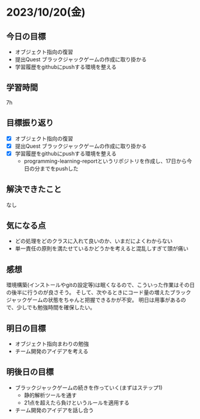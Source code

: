 # 2023/10/20(金)

## 今日の目標
- オブジェクト指向の復習
- 提出Quest ブラックジャックゲームの作成に取り掛かる
- 学習履歴をgithubにpushする環境を整える

## 学習時間
7h

## 目標振り返り
* [x] オブジェクト指向の復習
* [x] 提出Quest ブラックジャックゲームの作成に取り掛かる
* [x] 学習履歴をgithubにpushする環境を整える
  * programming-learning-reportというリポジトリを作成し、17日から今日の分までをpushした

## 解決できたこと
なし

## 気になる点
- どの処理をどのクラスに入れて良いのか、いまだによくわからない
- 単一責任の原則を満たせているかどうかを考えると混乱しすぎて頭が痛い

## 感想
環境構築(インストールやgitの設定等)は眠くなるので、こういった作業はその日の後半に行うのが良さそう。
そして、次やるときにコード量の増えたブラックジャックゲームの状態をちゃんと把握できるかが不安。
明日は用事があるので、少しでも勉強時間を確保したい。

## 明日の目標
- オブジェクト指向まわりの勉強
- チーム開発のアイデアを考える

## 明後日の目標
- ブラックジャックゲームの続きを作っていく(まずはステップ1)
  - 静的解析ツールを通す
  - 21点を超えたら負けというルールを適用する
- チーム開発のアイデアを話し合う